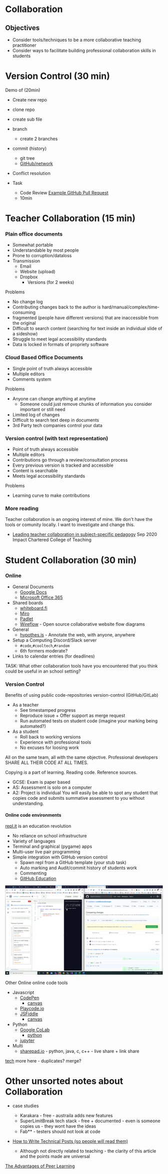 Collaboration
=============

Objectives
----------
* Consider tools/techniques to be a more collaborative teaching practitioner
* Consider ways to facilitate building professional collaboration skills in students


Version Control (30 min)
===============


Demo of (20min)
* Create new repo
* clone repo
* create sub file
* branch
    * create 2 branches
* commit (history)
    * git tree
    * [GitHub/network](https://github.com/calaldees/KaraKara/network)
* Conflict resolution



* Task
    * Code Review [Example GitHub Pull Request](https://github.com/calaldees/codeReviewExample/pull/1)
    * 10min


Teacher Collaboration (15 min)
=====================

### Plain office documents

* Somewhat portable
* Understandable by most people
* Prone to corruption/dataloss
* Transmission
    * Email
    * Website (upload)
    * Dropbox
        * Versions (for 2 weeks)

Problems
* No change log
* Contributing changes back to the author is hard/manual/complex/time-consuming
* fragmented (people have different versions) that are inaccessible from the original
* Difficult to search content (searching for text inside an individual slide of a sideshow)
* Struggle to meet legal accessibility standards
* Data is locked in formats of propriety software


### Cloud Based Office Documents

* Single point of truth always accessible
* Multiple editors
* Comments system

Problems
* Anyone can change anything at anytime
    * Someone could just remove chunks of information you consider important or still need
* Limited log of changes
* Difficult to search text deep in documents
* 3rd Party tech companies control your data


### Version control (with text representation)

* Point of truth always accessible
* Multiple editors
* Contributions go through a review/consultation process
* Every previous version is tracked and accessible
* Content is searchable
* Meets legal accessibility standards

Problems
* Learning curve to make contributions

### More reading

Teacher collaboration is an ongoing interest of mine. We don't have the tools or comunity locally. I want to investigate and change this.
* [Leading teacher collaboration in subject-specific pedagogy](https://impact.chartered.college/article/leading-teacher-collaboration-subject-specific-pedagogy/) Sep 2020 Impact Chartered College of Teaching

Student Collaboration (30 min)
=====================

### Online 

* General Documents
    * [Google Docs](https://docs.google.com/)
    * [Microsoft Office 365](https://www.office.com/)
* Shared boards
    * [whiteboard.fi](https://whiteboard.fi/)
    * [Miro](https://miro.com/)
    * [Padlet](https://padlet.com/)
    * [Wireflow](https://wireflow.co/) - Open source collaborative website flow diagrams
* General
    * [hypothes.is](https://web.hypothes.is/) - Annotate the web, with anyone, anywhere
* Setup a Computing Discord/Slack server
    * `#code`,`#cooltech`,`#random`
    * 6th formers moderate?
* Links to calendar entries (for deadlines)


TASK: What other collaboration tools have you encountered that you think could be useful in an school setting?

### Version Control

Benefits of using public code-repositories version-control (GitHub/GitLab)
* As a teacher
    * See timestamped progress
    * Reproduce issue + Offer support as merge request
    * Run automated tests on student code (imagine your marking being automated?)
* As a student
    * Roll back to working versions
    * Experience with professional tools
    * No excuses for loosing work

All on the same team, all with the same objective.
Professional developers SHARE ALL THEIR CODE AT ALL TIMES.

Copying *is* a part of learning. Reading code. Reference sources.
* GCSE: Exam is paper based
* AS: Assessment is solo on a computer
* A2: Project is individual
You will easily be able to spot any student that copies code and submits summative assessment to you without understanding.

#### Online code environments

[repl.it](https://repl.it/) is an education revolution
* No reliance on school infrastructure
* Variety of languages
* Terminal and graphical (pygame) apps
* Multi-user live pair programming
* Simple integration with GitHub version control
    * Spawn repl from a GitHub template (your stub task)
    * Auto marking and Audit/commit history of students work
    * Commenting
    * [GitHub Education](https://education.github.com/teachers)

![repel.it + GitHub example](./images/repel_it_github.gif)

Other Online online code tools
* Javascript
    * [CodePen](https://codepen.io/)
        * [canvas](https://codepen.io/keenancrane/pen/zKqbpb)
    * [Playcode.io](https://playcode.io/)
    * [JSFiddle](https://jsfiddle.net/)
        * [canvas](https://jsfiddle.net/digitalzebra/yyR2E/)
* Python
    * [Google CoLab](https://colab.research.google.com/)
        * [python](https://colab.research.google.com/notebooks/intro.ipynb)
    * [jupyter](https://jupyter.org/)
* Multi
    * [sharepad.io](https://www.sharepad.io/) - python, java, c, c++ - live share + link share

[tech](./tech.md) more here - duplicates? merge?


Other unsorted notes about Collaboration
========================================

* case studies
    * Karakara - free - austraila adds new features
    * SuperLimitBreak tech stack - free + documented - even is someone copies us - they wont have the ideas
    * Fab** - testers should not look at code

* [How to Write Technical Posts (so people will read them)](https://reasonablypolymorphic.com/blog/writing-technical-posts/)
    * Although not directly related to teaching - the clarity of this article and the points made are universal


[The Advantages of Peer Learning](https://web.archive.org/web/20191115133445/https://blog.hyperlog.club/why-peer-learn/)

